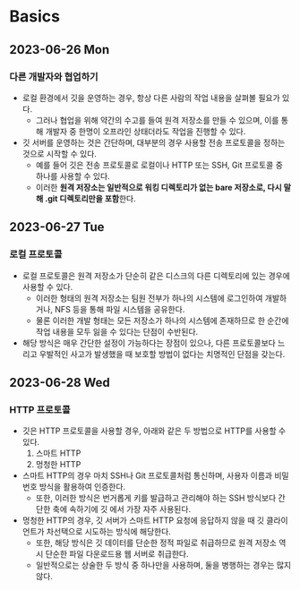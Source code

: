 # Basics
## 2023-06-26 Mon
### 다른 개발자와 협업하기
* 로컬 환경에서 깃을 운영하는 경우, 항상 다른 사람의 작업 내용을 살펴볼 필요가 있다.
  * 그러나 협업을 위해 약간의 수고를 들여 원격 저장소를 만들 수 있으며, 이를 통해 개발자 중 한명이 오프라인 상태더라도 작업을 진행할 수 있다.
* 깃 서버를 운영하는 것은 간단하며, 대부분의 경우 사용할 전송 프로토콜을 정하는 것으로 시작할 수 있다.
  * 예를 들어 깃은 전송 프로토콜로 로컬이나 HTTP 또는 SSH, Git 프로토콜 중 하나를 사용할 수 있다.
  * 이러한 **원격 저장소는 일반적으로 워킹 디렉토리가 없는 bare 저장소로, 다시 말해 .git 디렉토리만을 포함**한다.

## 2023-06-27 Tue
### 로컬 프로토콜
* 로컬 프로토콜은 원격 저장소가 단순히 같은 디스크의 다른 디렉토리에 있는 경우에 사용할 수 있다.
  * 이러한 형태의 원격 저장소는 팀원 전부가 하나의 시스템에 로그인하여 개발하거나, NFS 등을 통해 파일 시스템을 공유한다.
  * 물론 이러한 개발 형태는 모든 저장소가 하나의 시스템에 존재하므로 한 순간에 작업 내용을 모두 잃을 수 있다는 단점이 수반된다.
* 해당 방식은 매우 간단한 설정이 가능하다는 장점이 있으나, 다른 프로토콜보다 느리고 우발적인 사고가 발생했을 때 보호할 방법이 없다는 치명적인 단점을 갖는다.

## 2023-06-28 Wed
### HTTP 프로토콜
* 깃은 HTTP 프로토콜을 사용할 경우, 아래와 같은 두 방법으로 HTTP를 사용할 수 있다.
  1. 스마트 HTTP
  2. 멍청한 HTTP
* 스마트 HTTP의 경우 마치 SSH나 Git 프로토콜처럼 통신하며, 사용자 이름과 비밀번호 방식을 활용하여 인증한다.
  * 또한, 이러한 방식은 번거롭게 키를 발급하고 관리해야 하는 SSH 방식보다 간단한 축에 속하기에 깃 에서 가장 자주 사용된다.
* 멍청한 HTTP의 경우, 깃 서버가 스마트 HTTP 요청에 응답하지 않을 때 깃 클라이언트가 차선택으로 시도하는 방식에 해당한다.
  * 또한, 해당 방식은 깃 데이터를 단순한 정적 파일로 취급하므로 원격 저장소 역시 단순한 파일 다운로드용 웹 서버로 취급한다.
  * 일반적으로는 상술한 두 방식 중 하나만을 사용하며, 둘을 병행하는 경우는 많지 않다.